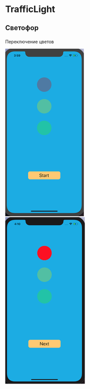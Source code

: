 # TrafficLight

## Светофор

###
Переключение цветов

![](https://github.com/DenAnger/TrafficLight/blob/master/Start.png)
![](https://github.com/DenAnger/TrafficLight/blob/master/Red.png)

